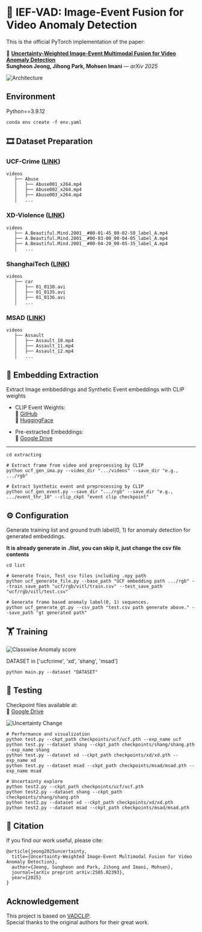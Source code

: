 # 🚨 IEF-VAD: Image-Event Fusion for Video Anomaly Detection

This is the official PyTorch implementation of the paper:

📄 **[Uncertainty-Weighted Image-Event Multimodal Fusion for Video Anomaly Detection](https://arxiv.org/abs/2505.02393)**  
**Sungheon Jeong, Jihong Park, Mohsen Imani** — *arXiv 2025*

![Architecture](figure/fig1.png)

## Environment

Python==3.9.12

    conda env create -f env.yaml


## 🎞️ Dataset Preparation

### UCF-Crime  ([LINK](https://www.crcv.ucf.edu/research/real-world-anomaly-detection-in-surveillance-videos/))

    videos
       ├── Abuse
       │   ├── Abuse001_x264.mp4
       │   ├── Abuse002_x264.mp4
       │   ├── Abuse003_x264.mp4
       │   ...

### XD-Violence ([LINK](https://roc-ng.github.io/XD-Violence/))

    videos
       ├── A.Beautiful.Mind.2001__#00-01-45_00-02-50_label_A.mp4
       ├── A.Beautiful.Mind.2001__#00-03-00_00-04-05_label_A.mp4
       ├── A.Beautiful.Mind.2001__#00-04-20_00-05-35_label_A.mp4
       │   ...

### ShanghaiTech ([LINK](https://svip-lab.github.io/dataset/campus_dataset.html))

    videos
       ├── car
       │   ├── 01_0130.avi
       │   ├── 01_0135.avi
       │   ├── 01_0136.avi
       │   ...

### MSAD ([LINK](https://msad-dataset.github.io/))

    videos
       ├── Assault
       │   ├── Assault_10.mp4
       │   ├── Assault_11.mp4
       │   ├── Assault_12.mp4
       │   ...


## 🧠 Embedding Extraction

Extract Image embbeddings and Synthetic Event embeddings with CLIP weights

- CLIP Event Weights:  
  🔗 [GitHub](https://github.com/EavnJeong/Event_Modality_Application)  
  🤗 [HuggingFace](https://huggingface.co/Eavn/event-clip)

- Pre-extracted Embeddings:  
  📁 [Google Drive](https://drive.google.com/drive/folders/11b6tiAa8Lsbd9hvO1F1U9oEdWOGja89H?usp=sharing)


---
    cd extracting
    
    # Extract frame from video and preproessing by CLIP
    python ucf_gen_ima.py --video_dir ".../videos" --save_dir "e.g., .../rgb"
    
    # Extract Synthetic event and preprocessing by CLIP
    python ucf_gen_event.py --save_dir ".../rgb" --save_dir "e.g., .../event_thr_10" --clip_ckpt "event clip checkpoint" 

## ⚙️ Configuration

Generate training list and ground truth label(0, 1) for anomaly detection for generated embeddings.

**It is already generate in ./list, you can skip it, just change the csv file contents**

    cd list

    # Generate Train, Test csv files including .npy path
    python ucf_generate_file.py --base_path "UCF embedding path .../rgb" --train_save_path "ucf/rgb/vitl/train.csv" --test_save_path "ucf/rgb/vitl/test.csv"

    # Generate frame based anomaly label(0, 1) sequences.
    python ucf_generate_gt.py --csv_path "test.csv path generate above." --save_path "gt generated path"

## 🏋️ Training
![Classwise Anomaly score](figure/fig2.png)

DATASET in ['ucfcrime', 'xd', 'shang', 'msad']

    python main.py --dataset "DATASET"

## 🧪 Testing

Checkpoint files available at:  
📁 [Google Drive](https://drive.google.com/drive/folders/12pf7kZuICRlgzE9WyeXrKZi_B5RLoqxh?usp=sharing)

![Uncertainty Change](figure/fig3.png)

    # Performance and visualization
    python test.py --ckpt_path checkpoints/ucf/ucf.pth --exp_name ucf
    python test.py --dataset shang --ckpt_path checkpoints/shang/shang.pth --exp_name shang
    python test.py --dataset xd --ckpt_path checkpoints/xd/xd.pth --exp_name xd
    python test.py --dataset msad --ckpt_path checkpoints/msad/msad.pth --exp_name msad

    # Uncertainty explore
    python test2.py --ckpt_path checkpoints/ucf/ucf.pth
    python test2.py --dataset shang --ckpt_path checkpoints/shang/shang.pth
    python test2.py --dataset xd --ckpt_path checkpoints/xd/xd.pth
    python test2.py --dataset msad --ckpt_path checkpoints/msad/msad.pth

## 📖 Citation

If you find our work useful, please cite:

    @article{jeong2025uncertainty,
      title={Uncertainty-Weighted Image-Event Multimodal Fusion for Video Anomaly Detection},
      author={Jeong, Sungheon and Park, Jihong and Imani, Mohsen},
      journal={arXiv preprint arXiv:2505.02393},
      year={2025}
    }

## Acknowledgement

This project is based on [VADCLIP](https://github.com/nwpu-zxr/VadCLIP).  
Special thanks to the original authors for their great work.  

